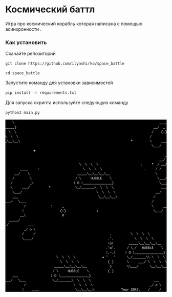 # Космический баттл

Игра про космический корабль которая написана с помощью асинхронности .
### Как установить
Скачайте репозиторий 
```
git clone https://github.com/ilyashirko/space_battle
```
```
cd space_battle
```
Запустите команду для установки зависимостей 
```python 
pip install -r requirements.txt
```
Для запуска скрипта используйте следующую команду
```python
python3 main.py
```

![Вывод скрипта](corable.gif "Пример запуска")



